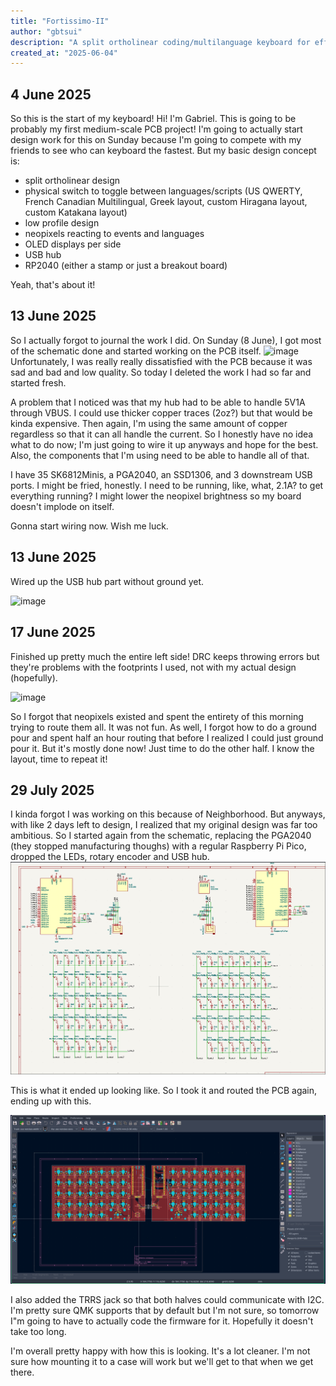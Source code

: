```yaml
---
title: "Fortissimo-II"
author: "gbtsui"
description: "A split ortholinear coding/multilanguage keyboard for efficient typing and language switching!"
created_at: "2025-06-04"
---
```



## 4 June 2025
So this is the start of my keyboard! Hi! I'm Gabriel. This is going to be probably my first medium-scale PCB project!
I'm going to actually start design work for this on Sunday because I'm going to compete with my friends to see who can
keyboard the fastest. But my basic design concept is:

- split ortholinear design
- physical switch to toggle between languages/scripts (US QWERTY, French Canadian Multilingual, Greek layout, custom Hiragana layout, custom Katakana layout)
- low profile design
- neopixels reacting to events and languages
- OLED displays per side
- USB hub
- RP2040 (either a stamp or just a breakout board)

Yeah, that's about it!

## 13 June 2025
So I actually forgot to journal the work I did. On Sunday (8 June), I got most of the schematic done and started working on the PCB itself.
![image](https://github.com/user-attachments/assets/1787e89b-7731-4796-b425-64ecb2852213)
Unfortunately, I was really really dissatisfied with the PCB because it was sad and bad and low quality. So today I deleted the work I had so far and started fresh.

A problem that I noticed was that my hub had to be able to handle 5V1A through VBUS. I could use thicker copper traces (2oz?) but that would be kinda expensive. Then again, I'm using the same amount of copper regardless so that it can all handle the current. So I honestly have no idea what to do now; I'm just going to wire it up anyways and hope for the best. Also, the components that I'm using need to be able to handle all of that.

I have 35 SK6812Minis, a PGA2040, an SSD1306, and 3 downstream USB ports. I might be fried, honestly. I need to be running, like, what, 2.1A? to get everything running? I might lower the neopixel brightness so my board doesn't implode on itself.

Gonna start wiring now. Wish me luck.

## 13 June 2025

Wired up the USB hub part without ground yet.

![image](https://github.com/user-attachments/assets/88365052-5cf9-4c47-9f5b-f0f6558d3661)

## 17 June 2025

Finished up pretty much the entire left side! DRC keeps throwing errors but they're problems with the footprints I used, not with my actual design (hopefully).

![image](https://github.com/user-attachments/assets/bbe3914b-f251-4782-b9d8-a8dafb8fd36a)

So I forgot that neopixels existed and spent the entirety of this morning trying to route them all. It was not fun. As well, I forgot how to do a ground pour and spent half an hour routing that before I realized I could just ground pour it. But it's mostly done now! Just time to do the other half. I know the layout, time to repeat it!

## 29 July 2025

I kinda forgot I was working on this because of Neighborhood. But anyways, with like 2 days left to design, I realized that my original design was far too ambitious. So I started again from the schematic, replacing the PGA2040 (they stopped manufacturing thoughs) with a regular Raspberry Pi Pico, dropped the LEDs, rotary encoder and USB hub. 
![image](images/image.png)

This is what it ended up looking like. So I took it and routed the PCB again, ending up with this. 

![image](images/pcb_layout_journal_image.png)

I also added the TRRS jack so that both halves could communicate with I2C. I'm pretty sure QMK supports that by default but I'm not sure, so tomorrow I"m going to have to actually code the firmware for it. Hopefully it doesn't take too long.

I'm overall pretty happy with how this is looking. It's a lot cleaner. I'm not sure how mounting it to a case will work but we'll get to that when we get there. 


